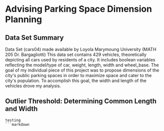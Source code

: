 # Advising Parking Space Dimension Planning 

## Data Set Summary
Data Set (cars04) made available by Loyola Marymoung University (MATH 205 Dr. Bargagliotti)
This data set contains 429 vehicles, theoretically depicting all cars used by residents of a city. It includes boolean variables reflecting the model/type of car, weight, length, width and wheel_base. The goal of my individual piece of this project was to propose dimensions of the city's public parking spaces in order to maximize space and cater to the city's population. To accomplish this goal, the width and length of the vehicles drove my analysis. 

## Outlier Threshold: Determining Common Length and Width
```{r}
testing
```markdown
